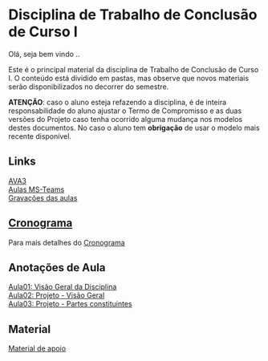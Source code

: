 <!-- [x]TODO:INICIO atualizar -->
[AVA3]: <https://ava3.furb.br/course/view.php?id=27084> "AVA3"  
[Aulas MS-Teams]: <https://teams.microsoft.com/l/channel/19%3a44ad68843226487f955b1fa1320b0e99%40thread.tacv2/Geral?groupId=5a30fae7-7aa0-4366-ac60-04ea35be6dec&tenantId=0c2d222a-ecda-4b70-960a-acef6ced3052> "Aulas MS-Teams"  
[Gravações das aulas]: <https://furb.sharepoint.com/teams/CMP0036010220212/Documentos%20Compartilhados/General/Recordings> "Gravações das aulas"  

# Disciplina de Trabalho de Conclusão de Curso I

Olá, seja bem vindo ..

Este é o principal material da disciplina de Trabalho de Conclusão de Curso I. O conteúdo está dividido em pastas, mas observe que novos materiais serão disponibilizados no decorrer do semestre.

**ATENÇÃO**: caso o aluno esteja refazendo a disciplina, é de inteira responsabilidade do aluno ajustar o Termo de Compromisso e as duas versões do Projeto caso tenha ocorrido alguma mudança nos modelos destes documentos. No caso o aluno tem **obrigação** de usar o modelo mais recente disponível.  

## Links

[AVA3]  
[Aulas MS-Teams]  
[Gravações das aulas]  

## [Cronograma](cronograma.md "Cronograma")  

Para mais detalhes do [Cronograma](cronograma.md "Cronograma")  

## Anotações de Aula

[Aula01: Visão Geral da Disciplina](aula01Anotacoes.md "Aula01: Visão Geral da Disciplina")  
[Aula02: Projeto - Visão Geral](aula02Anotacoes.md "Aula02: Projeto - Visão Geral")  
[Aula03: Projeto - Partes constituintes](aula03Anotacoes.md "Aula03: Projeto - Partes constituintes")  

## Material

[Material de apoio](/Material "Material de Apoio")  
